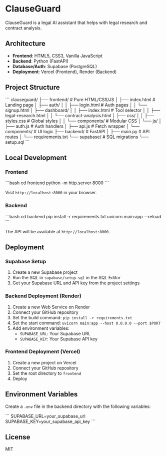 # ClauseGuard

ClauseGuard is a legal AI assistant that helps with legal research and contract analysis.

## Architecture

- **Frontend**: HTML5, CSS3, Vanilla JavaScript
- **Backend**: Python (FastAPI)
- **Database/Auth**: Supabase (PostgreSQL)
- **Deployment**: Vercel (Frontend), Render (Backend)

## Project Structure

\`\`\`
clauseguard/
├── frontend/                  # Pure HTML/CSS/JS
│   ├── index.html             # Landing page
│   ├── auth/
│   │   ├── login.html         # Auth pages
│   │   └── signup.html
│   ├── dashboard/
│   │   ├── index.html         # Tool selector
│   │   ├── legal-research.html
│   │   └── contract-analysis.html
│   ├── css/
│   │   ├── styles.css         # Global styles
│   │   └── components/        # Modular CSS
│   └── js/
│       ├── auth.js            # Auth handlers
│       ├── api.js             # Fetch wrapper
│       └── components/        # UI logic
├── backend/                   # FastAPI
│   ├── main.py                # API routes
│   └── requirements.txt
└── supabase/                  # SQL migrations
    └── setup.sql
\`\`\`

## Local Development

### Frontend

\`\`\`bash
cd frontend
python -m http.server 8000
\`\`\`

Visit `http://localhost:8000` in your browser.

### Backend

\`\`\`bash
cd backend
pip install -r requirements.txt
uvicorn main:app --reload
\`\`\`

The API will be available at `http://localhost:8000`.

## Deployment

### Supabase Setup

1. Create a new Supabase project
2. Run the SQL in `supabase/setup.sql` in the SQL Editor
3. Get your Supabase URL and API key from the project settings

### Backend Deployment (Render)

1. Create a new Web Service on Render
2. Connect your GitHub repository
3. Set the build command: `pip install -r requirements.txt`
4. Set the start command: `uvicorn main:app --host 0.0.0.0 --port $PORT`
5. Add environment variables:
   - `SUPABASE_URL`: Your Supabase URL
   - `SUPABASE_KEY`: Your Supabase API key

### Frontend Deployment (Vercel)

1. Create a new project on Vercel
2. Connect your GitHub repository
3. Set the root directory to `frontend`
4. Deploy

## Environment Variables

Create a `.env` file in the backend directory with the following variables:

\`\`\`
SUPABASE_URL=your_supabase_url
SUPABASE_KEY=your_supabase_api_key
\`\`\`

## License

MIT

